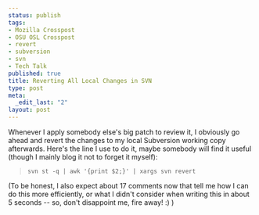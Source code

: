 ```yaml
--- 
status: publish
tags: 
- Mozilla Crosspost
- OSU OSL Crosspost
- revert
- subversion
- svn
- Tech Talk
published: true
title: Reverting All Local Changes in SVN
type: post
meta: 
  _edit_last: "2"
layout: post
---
```

Whenever I apply somebody else's big patch to review it, I obviously go ahead and revert the changes to my local Subversion working copy afterwards. Here's the line I use to do it, maybe somebody will find it useful (though I mainly blog it not to forget it myself):

<blockquote><code>svn st -q | awk '{print $2;}' | xargs svn revert</code></blockquote>

(To be honest, I also expect about 17 comments now that tell me how I can do this more efficiently, or what I didn't consider when writing this in about 5 seconds -- so, don't disappoint me, fire away! :) )
